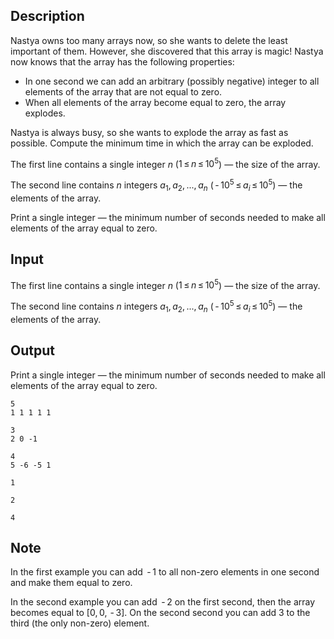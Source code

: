 ## Description

<div><p>Nastya owns too many arrays now, so she wants to delete the least important of them. However, she discovered that this array is magic! Nastya now knows that the array has the following properties:</p><ul> <li> In one second we can add an arbitrary (possibly negative) integer to all elements of the array that are not equal to zero. </li><li> When all elements of the array become equal to zero, the array explodes. </li></ul><p>Nastya is always busy, so she wants to explode the array as fast as possible. Compute the minimum time in which the array can be exploded.</p></div><div class="input-specification"><p>The first line contains a single integer <span class="tex-span"><i>n</i></span> (<span class="tex-span">1 ≤ <i>n</i> ≤ 10<sup class="upper-index">5</sup></span>) — the size of the array.</p><p>The second line contains <span class="tex-span"><i>n</i></span> integers <span class="tex-span"><i>a</i><sub class="lower-index">1</sub>, <i>a</i><sub class="lower-index">2</sub>, ..., <i>a</i><sub class="lower-index"><i>n</i></sub></span> (<span class="tex-span"> - 10<sup class="upper-index">5</sup> ≤ <i>a</i><sub class="lower-index"><i>i</i></sub> ≤ 10<sup class="upper-index">5</sup></span>) — the elements of the array.</p></div><div class="output-specification"><p>Print a single integer — the minimum number of seconds needed to make all elements of the array equal to zero.</p></div>

## Input

<p>The first line contains a single integer <span class="tex-span"><i>n</i></span> (<span class="tex-span">1 ≤ <i>n</i> ≤ 10<sup class="upper-index">5</sup></span>) — the size of the array.</p><p>The second line contains <span class="tex-span"><i>n</i></span> integers <span class="tex-span"><i>a</i><sub class="lower-index">1</sub>, <i>a</i><sub class="lower-index">2</sub>, ..., <i>a</i><sub class="lower-index"><i>n</i></sub></span> (<span class="tex-span"> - 10<sup class="upper-index">5</sup> ≤ <i>a</i><sub class="lower-index"><i>i</i></sub> ≤ 10<sup class="upper-index">5</sup></span>) — the elements of the array.</p>

## Output

<p>Print a single integer — the minimum number of seconds needed to make all elements of the array equal to zero.</p>





```input1
5
1 1 1 1 1

```




```input2
3
2 0 -1

```




```input3
4
5 -6 -5 1

```




```output1
1

```




```output2
2

```




```output3
4

```



## Note

<p>In the first example you can add <span class="tex-span"> - 1</span> to all non-zero elements in one second and make them equal to zero.</p><p>In the second example you can add <span class="tex-span"> - 2</span> on the first second, then the array becomes equal to <span class="tex-span">[0, 0,  - 3]</span>. On the second second you can add <span class="tex-span">3</span> to the third (the only non-zero) element.</p>
